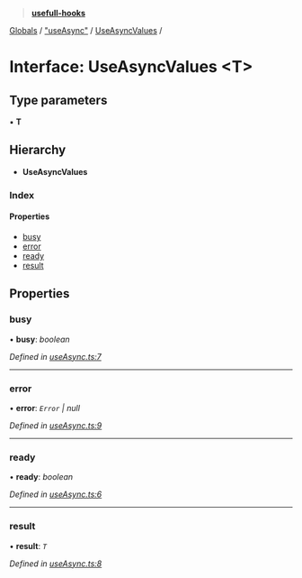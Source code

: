 > **[usefull-hooks](../README.md)**

[Globals](../README.md) / ["useAsync"](../modules/_useasync_.md) / [UseAsyncValues](_useasync_.useasyncvalues.md) /

# Interface: UseAsyncValues <**T**>

## Type parameters

▪ **T**

## Hierarchy

* **UseAsyncValues**

### Index

#### Properties

* [busy](_useasync_.useasyncvalues.md#busy)
* [error](_useasync_.useasyncvalues.md#error)
* [ready](_useasync_.useasyncvalues.md#ready)
* [result](_useasync_.useasyncvalues.md#result)

## Properties

###  busy

• **busy**: *boolean*

*Defined in [useAsync.ts:7](https://github.com/FujiHaruka/usefull-hooks/blob/e7b36a2/src/useAsync.ts#L7)*

___

###  error

• **error**: *`Error` | null*

*Defined in [useAsync.ts:9](https://github.com/FujiHaruka/usefull-hooks/blob/e7b36a2/src/useAsync.ts#L9)*

___

###  ready

• **ready**: *boolean*

*Defined in [useAsync.ts:6](https://github.com/FujiHaruka/usefull-hooks/blob/e7b36a2/src/useAsync.ts#L6)*

___

###  result

• **result**: *`T`*

*Defined in [useAsync.ts:8](https://github.com/FujiHaruka/usefull-hooks/blob/e7b36a2/src/useAsync.ts#L8)*